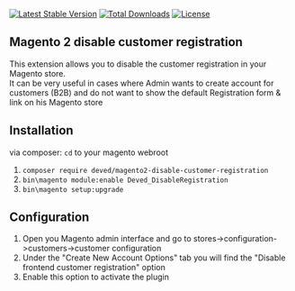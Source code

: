 [![Latest Stable Version](https://poser.pugx.org/deved/magento2-disable-customer-registration/v/stable)](https://packagist.org/packages/deved/magento2-disable-customer-registration)
[![Total Downloads](https://poser.pugx.org/deved/magento2-disable-customer-registration/downloads)](https://packagist.org/packages/deved/magento2-disable-customer-registration)
[![License](https://poser.pugx.org/deved/magento2-disable-customer-registration/license)](https://packagist.org/packages/deved/magento2-disable-customer-registration)


## Magento 2 disable customer registration
This extension allows you to disable the customer registration in your Magento store.  
It can be very useful in cases where Admin wants to create account for customers (B2B) and do not want to show the
default Registration form & link on his Magento store

## Installation
via composer:
`cd` to your magento webroot    
1. `composer require deved/magento2-disable-customer-registration`  
2. `bin\magento module:enable Deved_DisableRegistration`
3. `bin\magento setup:upgrade`

## Configuration
1. Open you Magento admin interface and go to stores->configuration->customers->customer configuration
2. Under the "Create New Account Options" tab you will find the "Disable frontend customer registration" option
3. Enable this option to activate the plugin
